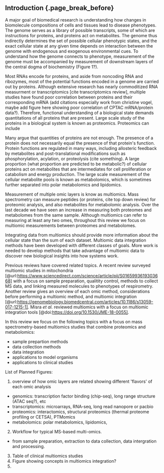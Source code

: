 ## Introduction {.page_break_before}

A major goal of biomedical research is understanding how changes in biomolecule compositions of cells and tissues lead to disease phenotypes. 
The genome serves as a library of possible transcripts, some of which are instructions for proteins, and proteins act on metabolites. 
The genome thus indirectly determines the set of possible cellular phenotypic states, and the exact cellular state at any given time depends on interaction between the genome with endogenous and exogenous environmental cues. 
To understand how the genome connects to phenotype, measurement of the genome must be accompanied by measurement of downstream layers of the central dogma of biochemistry (Figure 1?). 

Most RNAs encode for proteins, and aside from noncoding RNA and ribozymes, most of the potential functions encoded in a genome are carried out by proteins. 
Although extensive research has nearly commoditized RNA measurment or transcriptomics [cite transcriptomics review], multiple studies have found poor correlation between proteins and their corresponding mRNA (add citations especially work from christine vogel, maybe add figure here showing poor correlation of CPTAC mRNA/protein data?).
Therefore, functional understanding of a biological state demands quantitations of all proteins that are present. 
Large scale study of the proteins in a biological system is known as proteomics. 
Proteomics can include 

Many argue that quantities of proteins are not enough. 
The presence of a protein does not necessarily equal the presence of that protein's function. 
Protein functions are regulated in many ways, including allosteric feedback by metabolites and post-translational modifications such as phosphorylation, acylation, or proteolysis (cite something). 
A large proportion (what proportion are predicted to be metabolic?) of cellular proteins act on metabolites that are intermediates for cell proliferation or catabolism and energy production. 
The large scale measurement of the cellular metabolite pools is known as metabolomics, which is sometimes further separated into polar metabolomics and lipidomics. 

Measurement of multiple omic layers is know as multiomics. 
Mass spectrometry can measure peptides (or proteins, cite top down review) for proteomic analysis, and also metabolites for metabolomic analysis. 
Over the last decade we have seen an increase in measuring both proteomes and metabolomes from the same sample. 
Although multiomics can refer to measuring at least any two omes, throughout this review we focus on multiomic measurements between proteomes and metabolomes. 

Integrating data from multiomics should provide more information about the cellular state than the sum of each dataset. 
Multiomic data integration methods have been developed with different classes of goals. 
More work is needed to develop methods that take advantage of multiomic data to discover new biological insights into how systems work. 

Previous reviews have covered related topics. 
A recent review surveyed multiomic studies in mitochondria [@url:https://www.sciencedirect.com/science/article/pii/S0165993619303668] with a focus on sample preparation, qualitity control, methods to collect MS data, and linking measured molecules to phenotypes of respirometry. 
Another review gives an overview of each omic method, considerations before performing a multiomic method, and multiomic integration [@url:https://genomebiology.biomedcentral.com/articles/10.1186/s13059-017-1215-1].
Misra *et al.* reviewed multiomics with a focus on multiomic integration tools [@doi:https://doi.org/10.1530/JME-18-0055].  

In this review we focus on the following topics with a focus on mass spectrometry-based multiomics studies that combine proteomics and metabolomics:

* sample prepartion methods
* data collection methods
* data integration
* applications to model organisms
* applications to clinical studies


List of Planned Figures:
1. overview of how omic layers are related showing different 'flavors' of each omic analysis
* genomics: transcription factor binding (chip-seq), long range structure (ATAC seq?), etc
* transcriptomics: microarrays, RNA-seq, long read nanopore or pacbio
* proteomics: interactomics, structural proteomics (thermal proteome profiling or CETSA), PTMomics
* metabolomics: polar metabolomics, lipidomics, 
2.  Workflow for typical MS-based multi-omics. 
* from sample preparation, extraction to data collection, data intergration and processing.
3. Table of clinical multiomics studies
4. Figure showing concepts in multiomics integration?
5. 

